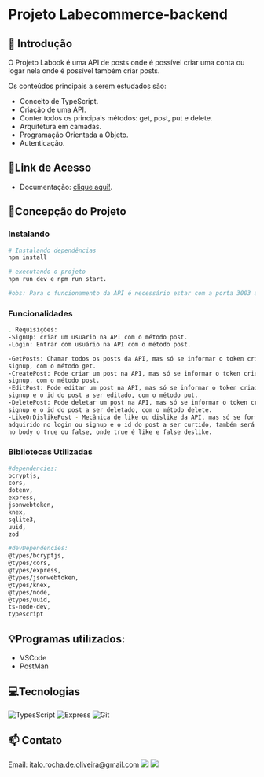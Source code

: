 # **Projeto Labecommerce-backend**

## 📖 Introdução

O Projeto Labook é uma API de posts onde é possível criar uma conta ou logar nela onde é possível também criar posts.

Os conteúdos principais a serem estudados são:

- Conceito de TypeScript.
- Criação de uma API.
- Conter todos os principais métodos: get, post, put e delete.
- Arquitetura em camadas.
- Programação Orientada a Objeto.
- Autenticação.

## 🔗Link de Acesso

- Documentação: [clique aqui!](https://documenter.getpostman.com/view/25826643/2s93eYUBv1).

## 📄Concepção do Projeto

### Instalando

```bash
# Instalando dependências
npm install

# executando o projeto
npm run dev e npm run start.

#obs: Para o funcionamento da API é necessário estar com a porta 3003 aberta dando o npm start no projeto.
```

### Funcionalidades

```bash
. Requisições:
-SignUp: criar um usuario na API com o método post.
-Login: Entrar com usuário na API com o método post.

-GetPosts: Chamar todos os posts da API, mas só se informar o token criado no login ou
signup, com o método get.
-CreatePost: Pode criar um post na API, mas só se informar o token criado no login ou
signup, com o método post.
-EditPost: Pode editar um post na API, mas só se informar o token criado no login ou
signup e o id do post a ser editado, com o método put.
-DeletePost: Pode deletar um post na API, mas só se informar o token criado no login ou
signup e o id do post a ser deletado, com o método delete.
-LikeOrDislikePost - Mecânica de like ou dislike da API, mas só se for informado o token
adquirido no login ou signup e o id do post a ser curtido, também será necessário informar
no body o true ou false, onde true é like e false deslike.
```

### Bibliotecas Utilizadas

```bash
#dependencies:
bcryptjs,
cors,
dotenv,
express,
jsonwebtoken,
knex,
sqlite3,
uuid,
zod

#devDependencies:
@types/bcryptjs,
@types/cors,
@types/express,
@types/jsonwebtoken,
@types/knex,
@types/node,
@types/uuid,
ts-node-dev,
typescript

```

## 💡Programas utilizados:

- VSCode
- PostMan

## 💻Tecnologias

![TypesScript](https://img.shields.io/badge/TypeScript-1572B6?style=for-the-badge&logo=typescript&logoColor=white)
![Express](https://img.shields.io/badge/Express-f8f8ff?style=for-the-badge&logo=express&logoColor=black)
![Git](https://img.shields.io/badge/GIT-E44C30?style=for-the-badge&logo=git&logoColor=white)

## 📫 Contato

Email: italo.rocha.de.oliveira@gmail.com
<a href = "mailto:italo.rocha.de.oliveira@gmail.com"><img src="https://img.shields.io/badge/-Gmail-%23333?style=for-the-badge&logo=gmail&logoColor=white" alvo ="_blank"></a>
<a href="https://www.linkedin.com/in/italorochaoliveira/" target="_blank"><img src="https://img.shields.io/badge/-LinkedIn-%230077B5?style=for-the-badge&logo=linkedin&logoColor=white" target="_blank"></a>
